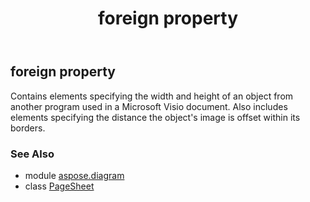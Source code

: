 ﻿---
title: foreign property
second_title: Aspose.Diagram for Python via .NET API References
description: 
type: docs
weight: 90
url: /python-net/aspose.diagram/pagesheet/foreign/
is_root: false
---

## foreign property


Contains elements specifying the width and height of an object from another program used in a Microsoft Visio document. Also includes elements specifying the distance the object's image is offset within its borders.

### See Also
* module [aspose.diagram](../../)
* class [PageSheet](/diagram/python-net/aspose.diagram/pagesheet)
